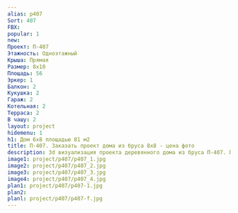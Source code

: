 ```yaml
---
alias: p407
Sort: 407
FBX: 
popular: 1
new: 
Проект: П-407
Этажность: Одноэтажный
Крыша: Прямая
Размер: 8х10
Площадь: 56
Эркер: 1
Балкон: 2
Кукушка: 2
Гараж: 2
Котельная: 2
Терраса: 2
В чашу: 2
layout: project
hidemenu: 1
h1: Дом 6х8 площадью 81 м2
title: П-407. Заказать проект дома из бруса 8х8 - цена фото
description: 3d визуализация проекта деревянного дома из бруса П-407. Площадь 56 м2, размер 8х8. Вы можете внести любые изменения в проект.
image1: project/p407/p407_1.jpg
image2: project/p407/p407_2.jpg
image3: project/p407/p407_3.jpg
image4: project/p407/p407_4.jpg
plan1: project/p407/p407-1.jpg
plan2: 
planl: project/p407/p407-f.jpg
---
```

